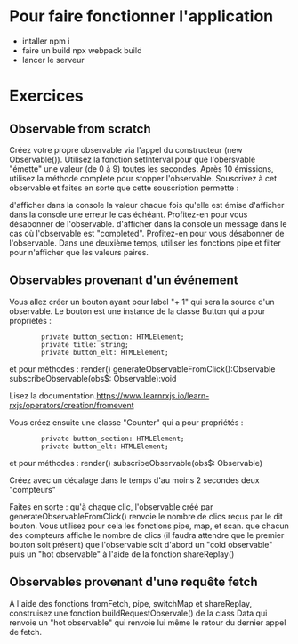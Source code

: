 # Pour faire fonctionner l'application

- intaller npm i
- faire un build npx webpack build
- lancer le serveur 

# Exercices
## Observable from scratch
Créez votre propre observable via l'appel du constructeur (new Observable()).
Utilisez la fonction setInterval pour que l'obersvable "émette" une valeur (de 0 à 9) toutes les secondes.
Après 10 émissions, utilisez la méthode complete pour stopper l'observable.
Souscrivez à cet observable et faites en sorte que cette souscription permette :

d'afficher dans la console la valeur chaque fois qu'elle est émise
d'afficher dans la console une erreur le cas échéant. Profitez-en pour vous désabonner de l'observable.
d'afficher dans la console un message dans le cas où l'observable est "completed". Profitez-en pour vous désabonner de l'observable.
Dans une deuxième temps, utiliser les fonctions pipe et filter pour n'afficher que les valeurs paires.

## Observables provenant d'un événement
Vous allez créer un bouton ayant pour label "+ 1" qui sera la source d'un observable. Le bouton est une instance de la classe Button qui a pour propriétés :

            private button_section: HTMLElement;
            private title: string;
            private button_elt: HTMLElement;
          
et pour méthodes :
            render()
            generateObservableFromClick():Observable 
            subscribeObservable(obs$: Observable):void
          
Lisez la documentation.https://www.learnrxjs.io/learn-rxjs/operators/creation/fromevent

Vous créez ensuite une classe "Counter" qui a pour propriétés :

            private button_section: HTMLElement;
            private button_elt: HTMLElement;
          
et pour méthodes :
            render()
            subscribeObservable(obs$: Observable)
          
Créez avec un décalage dans le temps d'au moins 2 secondes deux "compteurs"

Faites en sorte :
qu'à chaque clic, l'observable créé par generateObservableFromClick() renvoie le nombre de clics reçus par le dit bouton. Vous utilisez pour cela les fonctions pipe, map, et scan.
que chacun des compteurs affiche le nombre de clics (il faudra attendre que le premier bouton soit présent)
que l'observable soit d'abord un "cold observable" puis un "hot observable" à l'aide de la fonction shareReplay()

## Observables provenant d'une requête fetch
A l'aide des fonctions fromFetch, pipe, switchMap et shareReplay, construisez une fonction buildRequestObservale() de la class Data qui renvoie un "hot observable" qui renvoie lui même le retour du dernier appel de fetch.